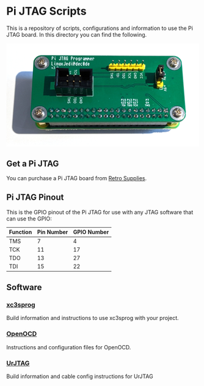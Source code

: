 # Pi JTAG Scripts

This is a repository of scripts, configurations and information to use the Pi JTAG board. In this directory you can find the following.

![](pi_jtag.jpg) 

## Get a Pi JTAG

You can purchase a Pi JTAG board from [Retro Supplies](https://www.retrosupplies.co.uk/development-tools/raspberry-pi-jtag-programmer).

## Pi JTAG Pinout

This is the GPIO pinout of the Pi JTAG for use with any JTAG software that can use the GPIO:

| Function | Pin Number | GPIO Number |
| -------- | ---------- | ----------- |
| TMS      | 7          | 4           |
| TCK      | 11         | 17          |
| TDO      | 13         | 27          |
| TDI      | 15         | 22          |

## Software

### [xc3sprog](xc3sprog/README.md)

Build information and instructions to use xc3sprog with your project.

### [OpenOCD](OpenOCD/README.md)

Instructions and configuration files for OpenOCD.

### [UrJTAG](UrJTAG/README.md)

Build information and cable config instructions for UrJTAG
